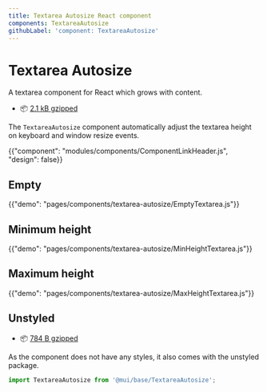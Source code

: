 ```yaml
---
title: Textarea Autosize React component
components: TextareaAutosize
githubLabel: 'component: TextareaAutosize'
---
```


# Textarea Autosize

<p class="description">A textarea component for React which grows with content.</p>

- 📦 [2.1 kB gzipped](/size-snapshot)

The `TextareaAutosize` component automatically adjust the textarea height on keyboard and window resize events.

{{"component": "modules/components/ComponentLinkHeader.js", "design": false}}

## Empty

{{"demo": "pages/components/textarea-autosize/EmptyTextarea.js"}}

## Minimum height

{{"demo": "pages/components/textarea-autosize/MinHeightTextarea.js"}}

## Maximum height

{{"demo": "pages/components/textarea-autosize/MaxHeightTextarea.js"}}

## Unstyled

- 📦 [784 B gzipped](https://bundlephobia.com/package/@mui/base@latest)

As the component does not have any styles, it also comes with the unstyled package.

```js
import TextareaAutosize from '@mui/base/TextareaAutosize';
```
